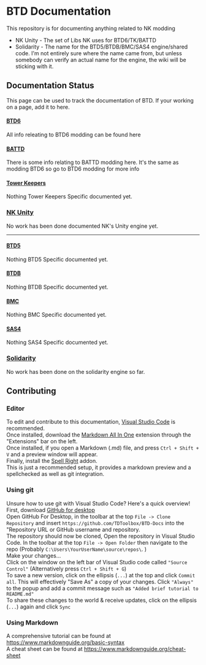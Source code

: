 # BTD Documentation
This repository is for documenting anything related to NK modding

- NK Unity - The set of Libs NK uses for BTD6/TK/BATTD
- Solidarity - The name for the BTD5/BTDB/BMC/SAS4 engine/shared code. I'm not entirely sure where the name came from, but unless somebody can verify an actual name for the engine, the wiki will be sticking with it.  

## Documentation Status

This page can be used to track the documentation of BTD. If your working on a page, add it to here.


#### [BTD6](Unity%20Engine/Btd6)

All info releating to BTD6 modding can be found here

#### [BATTD](Unity%20Engine/Battd)

There is some info relating to BATTD modding here. It's the same as modding BTD6 so go to BTD6 modding for more info

#### [Tower Keepers](Unity%20Engine/Tower%20keepers)

Nothing Tower Keepers Specific documented yet.


### [NK Unity](Unity%20Engine)

No work has been done documented NK's Unity engine yet.


-------------------------------------

#### [BTD5](BTD5%20Engine/btd5)

Nothing BTD5 Specific documented yet.

#### [BTDB](BTD5%20Engine/btdb)

Nothing BTDB Specific documented yet.

#### [BMC](BTD5%20Engine/bmc)

Nothing BMC Specific documented yet.

#### [SAS4](BTD5%20Engine/sas4)

Nothing SAS4 Specific documented yet.

### [Solidarity](BTD5%20Engine)

No work has been done on the solidarity engine so far.



## Contributing

### Editor

To edit and contribute to this documentation, [Visual Studio Code](https://code.visualstudio.com/Download) is recommended.  
Once installed, download the [Markdown All In One](https://marketplace.visualstudio.com/items?itemName=yzhang.markdown-all-in-one) extension through the "Extensions" bar on the left.  
Once installed, if you open a Markdown (.md) file, and press `Ctrl + Shift + V` and a preview window will appear.  
Finally, install the [Spell Right](https://marketplace.visualstudio.com/items?itemName=ban.spellright) addon.  
This is just a recommended setup, it provides a markdown preview and a spellchecked as well as git integration.

### Using git

Unsure how to use git with Visual Studio Code? Here's a quick overview!  
First, download [GitHub for desktop](https://desktop.github.com/)  
Open GitHub For Desktop, in the toolbar at the top `File -> Clone Repository` and insert `https://github.com/TDToolbox/BTD-Docs` into the "Repository URL or GitHub username and repository.  
The repository should now be cloned, Open the repository in Visual Studio Code. In the toolbar at the top `File -> Open Folder` then navigate to the repo (Probably `C:\Users\YourUserName\source\repos\`. )  
Make your changes...  
Click on the window on the left bar of Visual Studio code called `"Source Control"` (Alternatively press `Ctrl + Shift + G`)  
To save a new version, click on the ellipsis (`...`) at the top and click `Commit all`. This will effectively "Save As" a copy of your changes. Click `"Always"` to the popup and add a commit message such as `"Added brief tutorial to README.md"`  
To share these changes to the world & receive updates, click on the ellipsis (`...`) again and click `Sync`  

### Using Markdown

A comprehensive tutorial can be found at <https://www.markdownguide.org/basic-syntax>  
A cheat sheet can be found at <https://www.markdownguide.org/cheat-sheet>  

